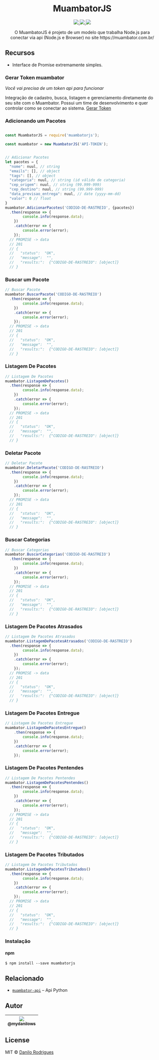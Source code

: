 <h1 align="center">MuambatorJS</h1>

<p align="center">
  <a href="https://npm-stat.com/charts.html?package=muambatorjs">
    <img src="https://img.shields.io/npm/dm/muambatorjs.svg">
  </a>
  <a href="https://coveralls.io/github/mydanilows/muambatorjs?branch=master">
    <img src="https://coveralls.io/repos/github/mydanilows/muambatorjs/badge.svg?branch=master">
  </a>
  <a href="https://www.npmjs.com/package/muambatorjs">
    <img src="https://badge.fury.io/js/muambatorjs.svg">
  </a>
</p>

<p align="center">
  O MuambatorJS é projeto de um modelo que trabalha Node.js para conectar via api (Node.js e Browser) no site https://muambator.com.br/
</p>

## Recursos

 * Interface de Promise extremamente simples.

### Gerar Token muambator
*Você vai precisa de um token api para funcionar*

Integração de cadastro, busca, listagem e gerenciamento diretamente do seu site com o Muambator. Possui um time de desenvolvimento e quer controlar como se conectar ao sistema.
[Gerar Token](https://www.muambator.com.br/contato/)

### Adicionando um Pacotes

``` js

const MuambatorJS = require('muambatorjs');

const muambator = new MuambatorJS('API-TOKEN');


// Adicionar Pacotes
let pacotes = {
  "nome": nuul, // string
  "emails": [], // object
  "tags": [], // object
  "categoria": nuul, // string (id válido de categoria)
  "cep_origem": nuul, // string (99.999-999)
  "cep_destino": nuul, // string (99.999-999)
  "data_previsao_entrega": nuul, // date (yyyy-mm-dd)
  "valor": 0 // float
}
muambator.AdicionarPacotes('CODIGO-DE-RASTREIO', {pacotes})
  .then(response => {
		console.info(response.data);
	})
	.catch(error => {
		console.error(error);
	});
  // PROMISE -> data
  // 201
  // {
  //   "status":  "OK",
  //   "message":  "",
  //   "results:":  {"CODIGO-DE-RASTREIO": [object]}
  // }
```

### Buscar um Pacote

``` js
// Buscar Pacote
muambator.BuscarPacote('CODIGO-DE-RASTREIO')
  .then(response => {
		console.info(response.data);
	})
	.catch(error => {
		console.error(error);
	});
  // PROMISE -> data
  // 201
  // {
  //   "status":  "OK",
  //   "message":  "",
  //   "results:":  {"CODIGO-DE-RASTREIO": [object]}
  // }
```

### Listagem De Pacotes

``` js
// Listagem De Pacotes
muambator.ListagemDePacotes()
  .then(response => {
		console.info(response.data);
	})
	.catch(error => {
		console.error(error);
	});
  // PROMISE -> data
  // 201
  // {
  //   "status":  "OK",
  //   "message":  "",
  //   "results:":  {"CODIGO-DE-RASTREIO": [object]}
  // }
```

### Deletar Pacote

``` js
// Deletar Pacote
muambator.DeletarPacote('CODIGO-DE-RASTREIO')
  .then(response => {
		console.info(response.data);
	})
	.catch(error => {
		console.error(error);
	});
  // PROMISE -> data
  // 201
  // {
  //   "status":  "OK",
  //   "message":  "",
  //   "results:":  {"CODIGO-DE-RASTREIO": [object]}
  // }
```

### Buscar Categorias

``` js
// Buscar Categorias
muambator.BuscarCategorias('CODIGO-DE-RASTREIO')
  .then(response => {
		console.info(response.data);
	})
	.catch(error => {
		console.error(error);
	});
  // PROMISE -> data
  // 201
  // {
  //   "status":  "OK",
  //   "message":  "",
  //   "results:":  {"CODIGO-DE-RASTREIO": [object]}
  // }
```

### Listagem De Pacotes Atrasados

``` js
// Listagem De Pacotes Atrasados
muambator.ListagemDePacotesAtrasados('CODIGO-DE-RASTREIO')
  .then(response => {
		console.info(response.data);
	})
	.catch(error => {
		console.error(error);
	});
  // PROMISE -> data
  // 201
  // {
  //   "status":  "OK",
  //   "message":  "",
  //   "results:":  {"CODIGO-DE-RASTREIO": [object]}
  // }
```

### Listagem De Pacotes Entregue

``` js
// Listagem De Pacotes Entregue
muambator.ListagemDePacotesEntregue()
	.then(response => {
		console.info(response.data);
	})
	.catch(error => {
		console.error(error);
	});
```

### Listagem De Pacotes Pentendes

``` js
// Listagem De Pacotes Pentendes
muambator.ListagemDePacotesPentendes()
  .then(response => {
		console.info(response.data);
	})
	.catch(error => {
		console.error(error);
	});
  // PROMISE -> data
  // 201
  // {
  //   "status":  "OK",
  //   "message":  "",
  //   "results:":  {"CODIGO-DE-RASTREIO": [object]}
  // }
```

### Listagem De Pacotes Tributados

``` js
// Listagem De Pacotes Tributados
muambator.ListagemDePacotesTributados()
  .then(response => {
		console.info(response.data);
	})
	.catch(error => {
		console.error(error);
	});
  // PROMISE -> data
  // 201
  // {
  //   "status":  "OK",
  //   "message":  "",
  //   "results:":  {"CODIGO-DE-RASTREIO": [object]}
  // }
```


### Instalação

#### npm
```
$ npm install --save muambatorjs
```

## Relacionado

- [`muambator-api`](https://github.com/bodedev/muambator-api) – Api Python

## Autor

| [<img src="https://avatars2.githubusercontent.com/u/26333326?s=460&v=4"><br><sub>@mydanilows</sub>](https://github.com/mydanilows) |
| :---: |

## License

MIT © [Danilo Rodrigues](https://mydanilows.ga/)